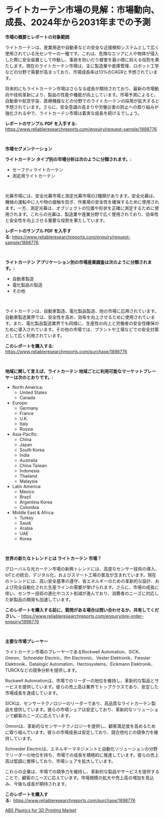 <p><h1>ライトカーテン市場の見解：市場動向、成長、2024年から2031年までの予測</h1></p><p><strong>市場の概要とレポートの対象範囲</strong></p>
<p><p>ライトカーテンは、産業用途や自動車などの安全な近接検知システムとして広く使用されている光センサーの一種です。これは、危険なエリアに人や物体が侵入した際に安全装置として作動し、事故を防いだり被害を最小限に抑える役割を果たします。現在のライトカーテン市場は、主に製造業や倉庫管理、ロボット工学などの分野で需要が高まっており、市場成長率は13%のCAGRと予想されています。</p><p>将来的にもライトカーテン市場はさらなる成長が期待されており、最新の市場動向や技術革新により、製品の性能や機能が向上しています。市場予測によると、自動車や航空宇宙、医療機器などの分野でのライトカーテンの採用が拡大すると予想されています。さらに、安全意識の高まりや労働災害の防止への取り組みが強化される中で、ライトカーテン市場は着実な成長を続けるでしょう。</p></p>
<p><strong>レポートのサンプル PDF を入手する:</strong> <a href="https://www.reliableresearchreports.com/enquiry/request-sample/1898776">https://www.reliableresearchreports.com/enquiry/request-sample/1898776</a></p>
<p>&nbsp;</p>
<p><strong>市場セグメンテーション</strong></p>
<p><strong>ライトカーテン タイプ別の市場分析は次のように分類されます。:</strong></p>
<p><ul><li>セーフティライトカーテン</li><li>測定用ライトカーテン</li></ul></p>
<p>&nbsp;</p>
<p><p>光幕市場には、安全光幕市場と測定光幕市場の2種類があります。安全光幕は、機械の運転中に人や物の接触を防ぎ、作業場の安全性を確保するために使用されます。一方、測定光幕は、オブジェクトの位置や形状を正確に測定するために使用されます。これらの光幕は、製造業や産業分野で広く使用されており、効率性と安全性を向上させる重要な役割を果たしています。</p></p>
<p><strong>レポートのサンプル PDF を入手する:</strong>&nbsp;<a href="https://www.reliableresearchreports.com/enquiry/request-sample/1898776">https://www.reliableresearchreports.com/enquiry/request-sample/1898776</a></p>
<p>&nbsp;</p>
<p><strong> ライトカーテン アプリケーション別の市場産業調査は次のように分類されます。:</strong></p>
<p><ul><li>自動車製造</li><li>電化製品の製造</li><li>その他</li></ul></p>
<p>&nbsp;</p>
<p><p>ライトカーテンは、自動車製造、電化製品製造、他の市場に応用されています。自動車製造業界では、安全性を高め、効率を向上させるために使用されています。また、電化製品製造業界でも同様に、生産性の向上と労働者の安全性確保のために導入されています。その他の市場では、プラントや工場などでの安全対策として広く利用されています。</p></p>
<p><strong>このレポートを購入する:</strong>&nbsp; <a href="https://www.reliableresearchreports.com/purchase/1898776">https://www.reliableresearchreports.com/purchase/1898776</a></p>
<p>&nbsp;</p>
<p><strong>地域に関して言えば、ライトカーテン 地域ごとに利用可能なマーケットプレーヤーは次のとおりです。:</strong></p>
<p><ul>
    <li>
        North America:
        <ul>
            <li>United States</li>
            <li>Canada</li>
        </ul>
    </li>
    <li>
        Europe:
        <ul>
            <li>Germany</li>
            <li>France</li>
            <li>U.K.</li>
            <li>Italy</li>
            <li>Russia</li>
        </ul>
    </li>
    <li>
        Asia-Pacific:
        <ul>
            <li>China</li>
            <li>Japan</li>
            <li>South Korea</li>
            <li>India</li>
            <li>Australia</li>
            <li>China Taiwan</li>
            <li>Indonesia</li>
            <li>Thailand</li>
            <li>Malaysia</li>
        </ul>
    </li>
    <li>
        Latin America:
        <ul>
            <li>Mexico</li>
            <li>Brazil</li>
            <li>Argentina Korea</li>
            <li>Colombia</li>
        </ul>
    </li>
    <li>
        Middle East & Africa:
        <ul>
            <li>Turkey</li>
            <li>Saudi</li>
            <li>Arabia</li>
            <li>UAE</li>
            <li>Korea</li>
        </ul>
    </li>
    </ul></p>
<p>&nbsp;</p>
<p><strong>世界の新たなトレンドとは ライトカーテン 市場？</strong></p>
<p><p>グローバルな光カーテン市場の新興トレンドには、高度なセンサー技術の導入、IoTとの統合、デジタル化、およびスマート工場の普及が含まれています。現在のトレンドには、高い安全基準の遵守、省エネルギーのための革新的な設計、および完全自動化された生産ラインの需要が挙げられます。さらに、市場の成長に伴い、センサー技術の進化やコスト削減が進んでおり、消費者のニーズに対応した新製品の開発も加速しています。</p></p>
<p><strong>このレポートを購入する前に、質問がある場合は問い合わせるか、共有してください。</strong>- <a href="https://www.reliableresearchreports.com/enquiry/pre-order-enquiry/1898776">https://www.reliableresearchreports.com/enquiry/pre-order-enquiry/1898776</a></p>
<p>&nbsp;</p>
<p><strong>主要な市場プレーヤー</strong></p>
<p><p>ライトカーテン市場のプレーヤーであるRockwell Automation、SICK、Omron、Schneider Electric、Ifm Electronic、Vester Elektronik、Fiessler Elektronik、Datalogic Automation、Hectosystems、Eickmann Elektronik、TURCKなどの競争分析を提供します。</p><p>Rockwell Automationは、市場でのリーダーの地位を維持し、革新的な製品とサービスを提供しています。彼らの売上高は業界でトップクラスであり、安定した市場成長を達成しています。</p><p>SICKは、センサーテクノロジーのリーダーであり、高品質なライトカーテン製品を提供しています。彼らの市場シェアは安定しており、革新的なソリューションで顧客のニーズに応えています。</p><p>Omronは、革新的なセンサーテクノロジーを提供し、顧客満足度を高めるために取り組んでいます。彼らの市場成長は安定しており、競合他社との競争力を維持しています。</p><p>Schneider Electricは、エネルギーマネジメントと自動化ソリューションの分野でリーダーの地位を持ち、市場での成長を積極的に推進しています。彼らの売上高は堅調に推移しており、市場シェアを拡大しています。</p><p>これらの企業は、市場での競争力を維持し、革新的な製品やサービスを提供することで、顧客のニーズに応えています。市場規模の拡大や売上高の増加を見込み、今後も成長が期待されます。</p></p>
<p><strong>このレポートを購入する:</strong>&nbsp;&nbsp;<a href="https://www.reliableresearchreports.com/purchase/1898776">https://www.reliableresearchreports.com/purchase/1898776</a></p>
<p><p><a href="https://fuschia-pecorino-a6d.notion.site/ABS-Plastics-for-3D-Printing-Market-Insights-Market-Players-and-Forecast-Till-2031-e6a03b8970a84c52bb3c55a05060fc00">ABS Plastics for 3D Printing Market</a></p></p>